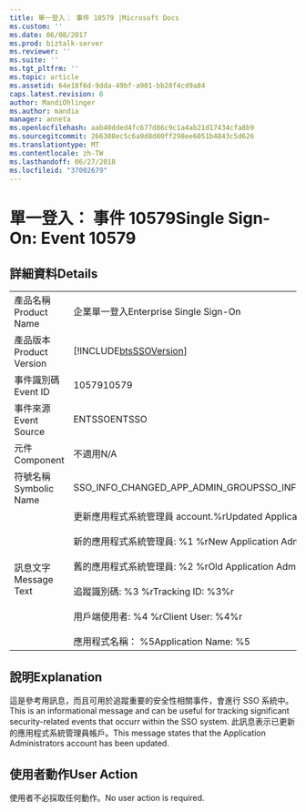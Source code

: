 ```yaml
---
title: 單一登入： 事件 10579 |Microsoft Docs
ms.custom: ''
ms.date: 06/08/2017
ms.prod: biztalk-server
ms.reviewer: ''
ms.suite: ''
ms.tgt_pltfrm: ''
ms.topic: article
ms.assetid: 64e18f6d-9dda-49bf-a901-bb28f4cd9a84
caps.latest.revision: 6
author: MandiOhlinger
ms.author: mandia
manager: anneta
ms.openlocfilehash: aab40dded4fc677d86c9c1a4ab21d17434cfa8b9
ms.sourcegitcommit: 266308ec5c6a9d8d80ff298ee6051b4843c5d626
ms.translationtype: MT
ms.contentlocale: zh-TW
ms.lasthandoff: 06/27/2018
ms.locfileid: "37002679"
---
```

# <a name="single-sign-on-event-10579"></a><span data-ttu-id="46513-102">單一登入： 事件 10579</span><span class="sxs-lookup"><span data-stu-id="46513-102">Single Sign-On: Event 10579</span></span>
## <a name="details"></a><span data-ttu-id="46513-103">詳細資料</span><span class="sxs-lookup"><span data-stu-id="46513-103">Details</span></span>  
  
|                 |                                                                                                                                                                                                                                              |
|-----------------|----------------------------------------------------------------------------------------------------------------------------------------------------------------------------------------------------------------------------------------------|
|  <span data-ttu-id="46513-104">產品名稱</span><span class="sxs-lookup"><span data-stu-id="46513-104">Product Name</span></span>   |                                                                                                          <span data-ttu-id="46513-105">企業單一登入</span><span class="sxs-lookup"><span data-stu-id="46513-105">Enterprise Single Sign-On</span></span>                                                                                                           |
| <span data-ttu-id="46513-106">產品版本</span><span class="sxs-lookup"><span data-stu-id="46513-106">Product Version</span></span> |                                                                                          [!INCLUDE[btsSSOVersion](../includes/btsssoversion-md.md)]                                                                                          |
|    <span data-ttu-id="46513-107">事件識別碼</span><span class="sxs-lookup"><span data-stu-id="46513-107">Event ID</span></span>     |                                                                                                                    <span data-ttu-id="46513-108">10579</span><span class="sxs-lookup"><span data-stu-id="46513-108">10579</span></span>                                                                                                                     |
|  <span data-ttu-id="46513-109">事件來源</span><span class="sxs-lookup"><span data-stu-id="46513-109">Event Source</span></span>   |                                                                                                                    <span data-ttu-id="46513-110">ENTSSO</span><span class="sxs-lookup"><span data-stu-id="46513-110">ENTSSO</span></span>                                                                                                                    |
|    <span data-ttu-id="46513-111">元件</span><span class="sxs-lookup"><span data-stu-id="46513-111">Component</span></span>    |                                                                                                                     <span data-ttu-id="46513-112">不適用</span><span class="sxs-lookup"><span data-stu-id="46513-112">N/A</span></span>                                                                                                                      |
|  <span data-ttu-id="46513-113">符號名稱</span><span class="sxs-lookup"><span data-stu-id="46513-113">Symbolic Name</span></span>  |                                                                                                       <span data-ttu-id="46513-114">SSO_INFO_CHANGED_APP_ADMIN_GROUP</span><span class="sxs-lookup"><span data-stu-id="46513-114">SSO_INFO_CHANGED_APP_ADMIN_GROUP</span></span>                                                                                                       |
|  <span data-ttu-id="46513-115">訊息文字</span><span class="sxs-lookup"><span data-stu-id="46513-115">Message Text</span></span>   | <span data-ttu-id="46513-116">更新應用程式系統管理員 account.%r</span><span class="sxs-lookup"><span data-stu-id="46513-116">Updated Application Administrators account.%r</span></span><br /><br /> <span data-ttu-id="46513-117">新的應用程式系統管理員: %1 %r</span><span class="sxs-lookup"><span data-stu-id="46513-117">New Application Administrators: %1%r</span></span><br /><br /> <span data-ttu-id="46513-118">舊的應用程式系統管理員: %2 %r</span><span class="sxs-lookup"><span data-stu-id="46513-118">Old Application Administrators: %2%r</span></span><br /><br /> <span data-ttu-id="46513-119">追蹤識別碼: %3 %r</span><span class="sxs-lookup"><span data-stu-id="46513-119">Tracking ID: %3%r</span></span><br /><br /> <span data-ttu-id="46513-120">用戶端使用者: %4 %r</span><span class="sxs-lookup"><span data-stu-id="46513-120">Client User: %4%r</span></span><br /><br /> <span data-ttu-id="46513-121">應用程式名稱： %5</span><span class="sxs-lookup"><span data-stu-id="46513-121">Application Name: %5</span></span> |
  
## <a name="explanation"></a><span data-ttu-id="46513-122">說明</span><span class="sxs-lookup"><span data-stu-id="46513-122">Explanation</span></span>  
 <span data-ttu-id="46513-123">這是參考用訊息，而且可用於追蹤重要的安全性相關事件，會進行 SSO 系統中。</span><span class="sxs-lookup"><span data-stu-id="46513-123">This is an informational message and can be useful for tracking significant security-related events that occurr within the SSO system.</span></span> <span data-ttu-id="46513-124">此訊息表示已更新的應用程式系統管理員帳戶。</span><span class="sxs-lookup"><span data-stu-id="46513-124">This message states that the Application Administrators account has been updated.</span></span>  
  
## <a name="user-action"></a><span data-ttu-id="46513-125">使用者動作</span><span class="sxs-lookup"><span data-stu-id="46513-125">User Action</span></span>  
 <span data-ttu-id="46513-126">使用者不必採取任何動作。</span><span class="sxs-lookup"><span data-stu-id="46513-126">No user action is required.</span></span>